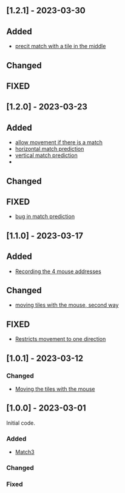 ## [1.2.1] - 2023-03-30

## Added

- [precit match with a tile in the middle](https://github.com/DefFoxPy/VideoGameProgrammingAssignments/commit/a17299acf1e4aa423b40304e80120d31922fa110)

## Changed

## FIXED

## [1.2.0] - 2023-03-23

## Added

- [allow movement if there is a match](https://github.com/DefFoxPy/VideoGameProgrammingAssignments/commit/fd18948ee6abc67b7585b4edd0a386acf02e9280)
- [horizontal match prediction](https://github.com/DefFoxPy/VideoGameProgrammingAssignments/commit/afe34529b6e534d4244b0193f8e47b9c8a795fa2)
- [vertical match prediction](https://github.com/DefFoxPy/VideoGameProgrammingAssignments/commit/7852ca0308400f8422d6ba6451905341ba580444)
- 
## Changed

## FIXED

- [bug in match prediction](https://github.com/DefFoxPy/VideoGameProgrammingAssignments/commit/e680b48bc4b5cbf2488bc4d13e69a6f89ecf074c)

## [1.1.0] - 2023-03-17

## Added

- [Recording the 4 mouse addresses](https://github.com/DefFoxPy/VideoGameProgrammingAssignments/commit/a33dc07942ccad297f2797d457145cdbf1ea046a)

## Changed

- [moving tiles with the mouse, second way](https://github.com/DefFoxPy/VideoGameProgrammingAssignments/commit/9189756f7862a1c387263a62bda40f3722b7ba9d)

## FIXED

- [Restricts movement to one direction](https://github.com/DefFoxPy/VideoGameProgrammingAssignments/commit/fda162b12ac5000d4406628b4a251652443703e8)

## [1.0.1] - 2023-03-12

### Changed

- [Moving the tiles with the mouse](https://github.com/DefFoxPy/VideoGameProgrammingAssignments/commit/69ac338199d151d2971941e517a697634104ed3a)

## [1.0.0] - 2023-03-01

Initial code.

### Added
- [Match3](https://github.com/DefFoxPy/VideoGameProgrammingAssignments/commit/824fcf83a47cc35e12c4a757940d5fe21a27d6e1) 

### Changed
 
### Fixed
